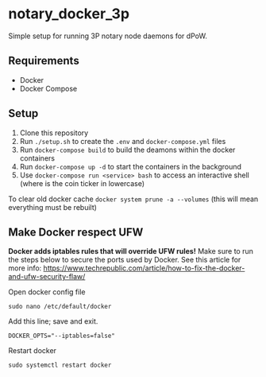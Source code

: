 # notary_docker_3p

Simple setup for running 3P notary node daemons for dPoW.

## Requirements

 - Docker
 - Docker Compose

## Setup

1. Clone this repository
2. Run `./setup.sh` to create the `.env` and `docker-compose.yml` files
3. Run `docker-compose build` to build the deamons within the docker containers
4. Run `docker-compose up -d` to start the containers in the background
5. Use `docker-compose run <service> bash` to access an interactive shell (where <service> is the coin ticker in lowercase)

 To clear old docker cache `docker system prune -a --volumes` (this will mean everything must be rebuilt)

## Make Docker respect UFW

**Docker adds iptables rules that will override UFW rules!** 
Make sure to run the steps below to secure the ports used by Docker. See this article for more info: https://www.techrepublic.com/article/how-to-fix-the-docker-and-ufw-security-flaw/

Open docker config file
```
sudo nano /etc/default/docker
```

Add this line; save and exit.
```
DOCKER_OPTS="--iptables=false"
```

Restart docker
```
sudo systemctl restart docker
```


